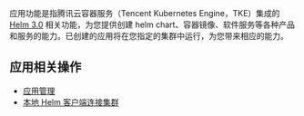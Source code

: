 
应用功能是指腾讯云容器服务（Tencent Kubernetes Engine，TKE）集成的 [Helm 3.0](https://helm.sh/) 相关功能，为您提供创建 helm chart、容器镜像、软件服务等各种产品和服务的能力。已创建的应用将在您指定的集群中运行，为您带来相应的能力。

## 应用相关操作

- [应用管理](https://intl.cloud.tencent.com/document/product/457/30683)
- [本地 Helm 客户端连接集群](https://intl.cloud.tencent.com/document/product/457/30684)

